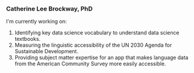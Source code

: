 ### Catherine Lee Brockway, PhD

I'm currently working on:
1. Identifying key data science vocabulary to understand data science textbooks.
2. Measuring the linguistic accessibility of the UN 2030 Agenda for Sustainable Development.
3. Providing subject matter expertise for an app that makes language data from the American Community Survey more easily accessible.

<!--
**GeoLing/GeoLing** is a ✨ _special_ ✨ repository because its `README.md` (this file) appears on your GitHub profile.

Here are some ideas to get you started:

- 🔭 I’m currently working on ...
- 🌱 I’m currently learning ...
- 👯 I’m looking to collaborate on ...
- 🤔 I’m looking for help with ...
- 💬 Ask me about ...
- 📫 How to reach me: ...
- 😄 Pronouns: ...
- ⚡ Fun fact: ...
-->
